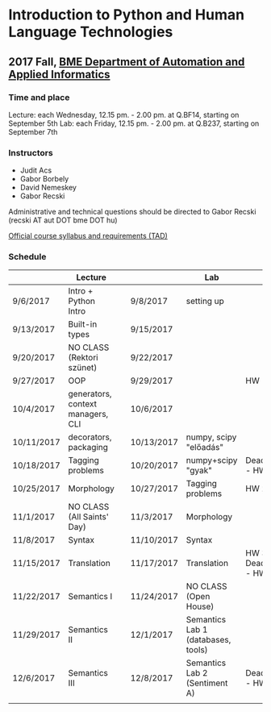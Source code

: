 # Introduction to Python and Human Language Technologies
## 2017 Fall, [BME Department of Automation and Applied Informatics](www.aut.bme.hu)

### Time and place
Lecture: each Wednesday, 12.15 pm. - 2.00 pm. at Q.BF14, starting on September 5th
Lab: each Friday, 12.15 pm. - 2.00 pm. at Q.B237, starting on September 7th

### Instructors
- Judit Acs
- Gabor Borbely 
- David Nemeskey
- Gabor Recski

Administrative and technical questions should be directed to Gabor Recski (recski AT aut DOT bme DOT hu)

[Official course syllabus and requirements (TAD)](https://portal.vik.bme.hu/kepzes/targyak/VIAUAV35/en/)

### Schedule

|            | Lecture                           |   |            | Lab                                |                        |
|------------|-----------------------------------|---|------------|------------------------------------|------------------------|
| 9/6/2017   | Intro + Python Intro              |   | 9/8/2017   | setting up                         |                        |
| 9/13/2017  | Built-in types                    |   | 9/15/2017  |                                    |                        |
| 9/20/2017  | NO CLASS (Rektori szünet)         |   | 9/22/2017  |                                    |                        |
| 9/27/2017  | OOP                               |   | 9/29/2017  |                                    | HW 1                   |
| 10/4/2017  | generators, context managers, CLI |   | 10/6/2017  |                                    |                        |
| 10/11/2017 | decorators, packaging             |   | 10/13/2017 | numpy, scipy "előadás"             |                        |
| 10/18/2017 | Tagging problems                  |   | 10/20/2017 | numpy+scipy "gyak"                 | Deadline - HW 1        |
| 10/25/2017 | Morphology                        |   | 10/27/2017 | Tagging problems                   | HW 2                   |
| 11/1/2017  | NO CLASS (All Saints' Day)        |   | 11/3/2017  | Morphology                         |                        |
| 11/8/2017  | Syntax                            |   | 11/10/2017 | Syntax                             |                        |
| 11/15/2017 | Translation                       |   | 11/17/2017 | Translation                        | HW 3 / Deadline - HW 2 |
| 11/22/2017 | Semantics I                       |   | 11/24/2017 | NO CLASS (Open House)              |                        |
| 11/29/2017 | Semantics II                      |   | 12/1/2017  | Semantics Lab 1 (databases, tools) |                        |
| 12/6/2017  | Semantics III                     |   | 12/8/2017  | Semantics Lab 2 (Sentiment A)      | Deadline - HW 3        |
|            |                                   |   |            |                                    |                        |
